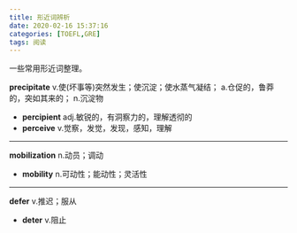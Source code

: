 ```yaml
---
title: 形近词辨析
date: 2020-02-16 15:37:16
categories: [TOEFL,GRE]
tags: 阅读
---
```


一些常用形近词整理。

<!--more-->

**precipitate** v.使(坏事等)突然发生；使沉淀；使水蒸气凝结； a.仓促的，鲁莽的，突如其来的； n.沉淀物

- **percipient** adj.敏锐的，有洞察力的，理解透彻的
- **perceive** v.觉察，发觉，发现，感知，理解

---

**mobilization** n.动员；调动

- **mobility** n.可动性；能动性；灵活性

---

**defer** v.推迟；服从

- **deter** v.阻止